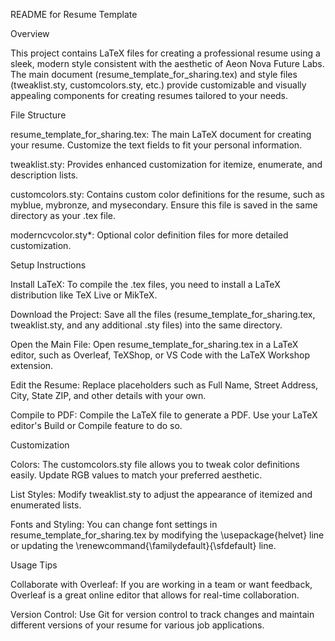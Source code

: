 README for Resume Template



Overview

This project contains LaTeX files for creating a professional resume using a sleek, modern style consistent with the aesthetic of Aeon Nova Future Labs. The main document (resume_template_for_sharing.tex) and style files (tweaklist.sty, customcolors.sty, etc.) provide customizable and visually appealing components for creating resumes tailored to your needs.

File Structure

resume_template_for_sharing.tex: The main LaTeX document for creating your resume. Customize the text fields to fit your personal information.

tweaklist.sty: Provides enhanced customization for itemize, enumerate, and description lists.

customcolors.sty: Contains custom color definitions for the resume, such as myblue, mybronze, and mysecondary. Ensure this file is saved in the same directory as your .tex file.

moderncvcolor.sty*: Optional color definition files for more detailed customization.

Setup Instructions

Install LaTeX: To compile the .tex files, you need to install a LaTeX distribution like TeX Live or MikTeX.

Download the Project: Save all the files (resume_template_for_sharing.tex, tweaklist.sty, and any additional .sty files) into the same directory.

Open the Main File: Open resume_template_for_sharing.tex in a LaTeX editor, such as Overleaf, TeXShop, or VS Code with the LaTeX Workshop extension.

Edit the Resume: Replace placeholders such as Full Name, Street Address, City, State ZIP, and other details with your own.

Compile to PDF: Compile the LaTeX file to generate a PDF. Use your LaTeX editor's Build or Compile feature to do so.

Customization

Colors: The customcolors.sty file allows you to tweak color definitions easily. Update RGB values to match your preferred aesthetic.

List Styles: Modify tweaklist.sty to adjust the appearance of itemized and enumerated lists.

Fonts and Styling: You can change font settings in resume_template_for_sharing.tex by modifying the \usepackage{helvet} line or updating the \renewcommand{\familydefault}{\sfdefault} line.

Usage Tips

Collaborate with Overleaf: If you are working in a team or want feedback, Overleaf is a great online editor that allows for real-time collaboration.

Version Control: Use Git for version control to track changes and maintain different versions of your resume for various job applications.

